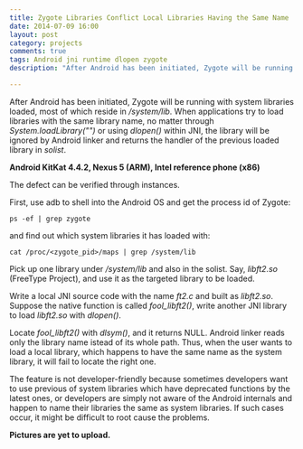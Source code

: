 ```yaml
---
title: Zygote Libraries Conflict Local Libraries Having the Same Name
date: 2014-07-09 16:00
layout: post
category: projects
comments: true
tags: Android jni runtime dlopen zygote
description: "After Android has been initiated, Zygote will be running with system libraries loaded, most of which reside in /system/lib. When applications try to load libraries with the same library name, no matter through System.loadLibrary("<name>") or using dlopen() within JNI, the library will be ignored by Android linker and returns the handler of the previous loaded library in solist."

---
```


After Android has been initiated, Zygote will be running with system libraries loaded, most of which reside in */system/lib*. When applications try to load libraries with the same library name, no matter through *System.loadLibrary("<name>")* or using *dlopen()* within JNI, the library will be ignored by Android linker and returns the handler of the previous loaded library in *solist*.

**Android KitKat 4.4.2, Nexus 5 (ARM), Intel reference phone (x86)**

The defect can be verified through instances. 

First, use adb to shell into the Android OS and get the process id of Zygote:

    ps -ef | grep zygote

and find out which system libraries it has loaded with:

    cat /proc/<zygote_pid>/maps | grep /system/lib

Pick up one library under */system/lib* and also in the solist. Say, *libft2.so* (FreeType Project), and use it as the targeted library to be loaded.

Write a local JNI source code with the name *ft2.c* and built as *libft2.so*. Suppose the native function is called *fool_libft2()*, write another JNI library to load *libft2.so* with *dlopen()*.

Locate *fool_libft2()* with *dlsym()*, and it returns NULL. Android linker reads only the library name istead of its whole path. Thus, when the user wants to load a local library, which happens to have the same name as the system library, it will fail to locate the right one.

The feature is not developer-friendly because sometimes developers want to use previous of system libraries which have deprecated functions by the latest ones, or developers are simply not aware of the Android internals and happen to name their libraries the same as system libraries. If such cases occur, it might be difficult to root cause the problems.

**Pictures are yet to upload.**

<br />

